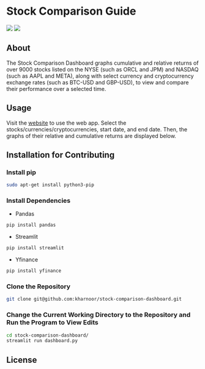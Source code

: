 # Stock Comparison Guide

![](https://img.shields.io/codefactor/grade/github/kharnoor/stock-comparison-dashboard/main)
![](https://img.shields.io/github/languages/code-size/kharnoor/stock-comparison-dashboard)

## About
The Stock Comparison Dashboard graphs cumulative and relative returns of over 9000 stocks listed on the NYSE (such as ORCL and JPM) and NASDAQ (such as AAPL and META), along with select currency and cryptocurrency exchange rates (such as BTC-USD and GBP-USD), to view and compare their performance over a selected time.

## Usage

Visit the [website](https://kharnoor-stock-comparison-dashboard-dashboard-l965pl.streamlitapp.com/) to use the web app. Select the stocks/currencies/cryptocurrencies, start date, and end date. Then, the graphs of their relative and cumulative returns are displayed below.

## Installation for Contributing

### Install pip
```bash
sudo apt-get install python3-pip
```
### Install Dependencies

- Pandas
```bash
pip install pandas
```
- Streamlit
```bash
pip install streamlit
```
- Yfinance
```bash
pip install yfinance
``` 
### Clone the Repository
```bash
git clone git@github.com:kharnoor/stock-comparison-dashboard.git
```
### Change the Current Working Directory to the Repository and Run the Program to View Edits
```bash
cd stock-comparison-dashboard/
streamlit run dashboard.py
```
## License



